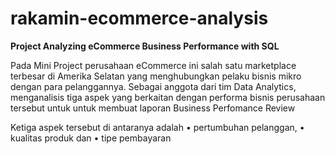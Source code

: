 # rakamin-ecommerce-analysis
**Project Analyzing eCommerce Business Performance with SQL**

Pada Mini Project perusahaan eCommerce ini salah satu marketplace terbesar di Amerika Selatan yang menghubungkan pelaku bisnis mikro dengan para pelanggannya. 
Sebagai anggota dari tim Data Analytics, menganalisis tiga aspek yang berkaitan dengan performa bisnis perusahaan tersebut untuk untuk membuat laporan Business Perfomance Review

Ketiga aspek tersebut di antaranya adalah
•	pertumbuhan pelanggan, 
•	kualitas produk dan 
•	tipe pembayaran
